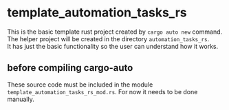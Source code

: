 # template_automation_tasks_rs

This is the basic template rust project created by `cargo auto new` command.  
The helper project will be created in the directory `automation_tasks_rs`.  
It has just the basic functionality so the user can understand how it works.  

## before compiling cargo-auto

These source code must be included in the module `template_automation_tasks_rs_mod.rs`.
For now it needs to be done manually.
